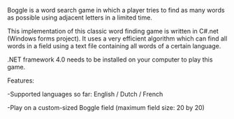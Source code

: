Boggle is a word search game in which a player tries to find as many words as possible using adjacent letters in a limited time.

This implementation of this classic word finding game is written in C#.net (Windows forms project). It uses a very efficient algorithm which can find all words in a field using a text file containing all words of a certain language.

.NET framework 4.0 needs to be installed on your computer to play this game.

Features:

-Supported languages so far: English / Dutch / French

-Play on a custom-sized Boggle field (maximum field size: 20 by 20)
